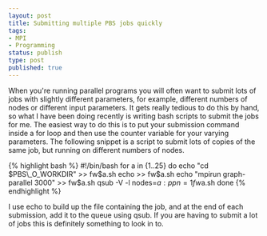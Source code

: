 ```yaml
---
layout: post
title: Submitting multiple PBS jobs quickly
tags:
- MPI
- Programming 
status: publish
type: post
published: true
---
```


When you're running parallel programs you will often want to submit lots of jobs with slightly different parameters, for example, different numbers of nodes or different input parameters. It gets really tedious to do this by hand, so what I have been doing recently is writing bash scripts to submit the jobs for me. The easiest way to do this is to put your submission command inside a for loop and then use the counter variable for your varying parameters. The following snippet is a script to submit lots of copies of the same job, but running on different numbers of nodes. 

{% highlight bash %}
#!/bin/bash
for a in {1..25} do
		echo "cd $PBS\_O_WORKDIR" >> fw$a.sh 
		echo >> fw$a.sh 
		echo "mpirun graph-parallel 3000" >> fw$a.sh 
		qsub -V -l nodes=$a:ppn=1 fw$a.sh 
done
{% endhighlight %}

I use echo to build up the file containing the job, and at the end of each submission, add it to the queue using qsub. If you are having to submit a lot of jobs this is definitely something to look in to.
